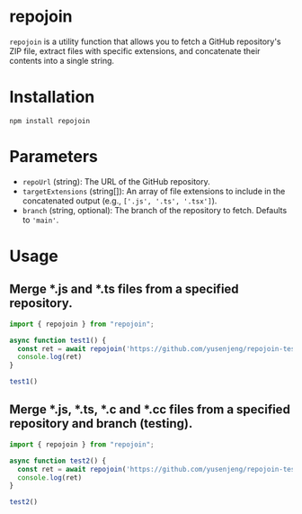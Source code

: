 # repojoin
`repojoin` is a utility function that allows you to fetch a GitHub repository's ZIP file, extract files with specific extensions, and concatenate their contents into a single string.

# Installation
```
npm install repojoin
```

# Parameters
- `repoUrl` (string): The URL of the GitHub repository.
- `targetExtensions` (string[]): An array of file extensions to include in the concatenated output (e.g., `['.js', '.ts', '.tsx']`).
- `branch` (string, optional): The branch of the repository to fetch. Defaults to `'main'`.

# Usage

## Merge *.js and *.ts files from a specified repository.
```js
import { repojoin } from "repojoin";

async function test1() {
  const ret = await repojoin('https://github.com/yusenjeng/repojoin-test', ['.js', '.ts']) 
  console.log(ret)
}

test1()
```

## Merge *.js, *.ts, *.c and *.cc files from a specified repository and branch (testing).

```js
import { repojoin } from "repojoin";

async function test2() {
  const ret = await repojoin('https://github.com/yusenjeng/repojoin-test', ['.js', '.ts', '.c', '.cc'], 'testing') 
  console.log(ret)
}

test2()
```

